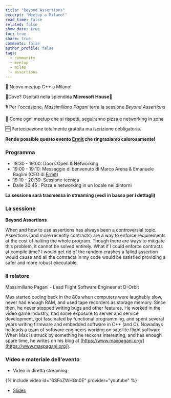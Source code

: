 ```yaml
---
title: "Beyond Assertions"
excerpt: "Meetup a Milano!"
read_time: false
related: false
show_date: true
toc: true
share: true
comments: false
author_profile: false
tags:
  - community
  - meetup
  - milan
  - assertions
---
```


🥳 Nuovo meetup C++ a Milano!

📌Dove? Ospitati nella splendida **Microsoft House**🤩

🎙️ Per l'occasione, *Massimiliano Pagani* terrà la sessione *Beyond Assertions*

🍕 Come ogni meetup che si rispetti, seguiranno pizza e networking in zona

🆓 Partecipazione totalmente gratuita ma iscrizione obbligatoria.

**Rende possible questo evento [Ermit](https://www.ermit.it/) che ringraziamo calorosamente!**

### Programma

- 18:30 - 19:00: Doors Open & Networking
- 19:00 - 19:10: Messaggio di benvenuto di Marco Arena & Emanuele Baglini (CEO di [Ermit](https://www.ermit.it/))
- 19:10 - 20:30: Sessione tecnica
- Dalle 20:45  : Pizza e networking in un locale nei dintorni

**La sessione sarà trasmessa in streaming (vedi in basso per i dettagli)**

### La sessione

**Beyond Assertions**

When and how to use assertions has always been a controversial topic. Assertions (and more recently contracts) are a way to enforce requirements at the cost of halting the whole program. Though there are ways to mitigate this problem, it cannot be solved entirely.
What if I could enforce contracts at compile time? I would get rid of the random crashes a failed assertion would cause and all the contracts in my code would be satisfied providing a safer and more robust executable.

### Il relatore

Massimiliano Pagani - Lead Flight Software Engineer at D-Orbit

Max started coding back in the 80s when computers were laughably slow, never had enough RAM, and used tape recorders as storage memory. Since then, he never stopped writing bugs and other features. He worked in the video game industry, had some exposure to server and service development, got fascinated by functional programming, and spent several years writing firmware and embedded software in C++ (and C). Nowadays he leads a team of software engineers working on satellite flight software. When Max is struck by something he reckons interesting, and has enough spare time, he writes on his blog at [https://www.maxpagani.org/](https://www.maxpagani.org/).

### Video e materiale dell'evento

- Video in diretta streaming:

{% include video id="6SFoZWHGn0E" provider="youtube" %}

- [Slides](https://github.com/italiancpp/meetups/blob/main/Beyond%20assertions%20-%20Massimiliano%20Pagani.pdf)